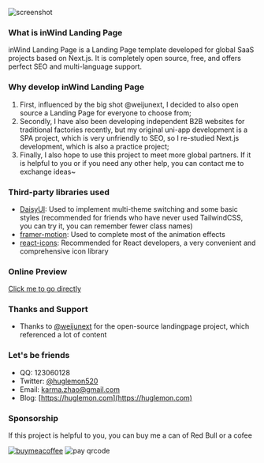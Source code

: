 ![screenshot](https://mp-bca925c9-72bc-4e92-8c87-d596015241bf.cdn.bspapp.com/2024/06/29/48052030-56853423-SafariLight.png)

### What is inWind Landing Page

inWind Landing Page is a Landing Page template developed for global SaaS projects based on Next.js. It is completely open source, free, and offers perfect SEO and multi-language support.

### Why develop inWind Landing Page

1. First, influenced by the big shot @weijunext, I decided to also open source a Landing Page for everyone to choose from;
2. Secondly, I have also been developing independent B2B websites for traditional factories recently, but my original uni-app development is a SPA project, which is very unfriendly to SEO, so I re-studied Next.js development, which is also a practice project;
3. Finally, I also hope to use this project to meet more global partners. If it is helpful to you or if you need any other help, you can contact me to exchange ideas~

### Third-party libraries used

- [DaisyUI](https://daisyui.com/): Used to implement multi-theme switching and some basic styles (recommended for friends who have never used TailwindCSS, you can try it, you can remember fewer class names)
- [framer-motion](https://www.framer.com/motion/): Used to complete most of the animation effects
- [react-icons](https://react-icons.github.io/react-icons/): Recommended for React developers, a very convenient and comprehensive icon library


### Online Preview

[Click me to go directly](https://landingpage.huglemon.com/)


### Thanks and Support

-   Thanks to [@weijunext](https://weijunext.com/) for the open-source landingpage project, which referenced a lot of content

### Let's be friends

-   QQ: 123060128
-   Twitter: [@huglemon520](x.com/huglemon520)
-   Email: [karma.zhao@gmail.com](mailto:karma.zhao@gmail.com)
-   Blog: [https://huglemon.com](https://huglemon.com)

### Sponsorship

If this project is helpful to you, you can buy me a can of Red Bull or a cofee

[![buymeacoffee](https://cdn.buymeacoffee.com/buttons/v2/default-yellow.png "buymeacoffee")](https://buymeacoffee.com/huglemon "buymeacoffee")
![pay qrcode](https://mp-bca925c9-72bc-4e92-8c87-d596015241bf.cdn.bspapp.com/2024/06/29/48706370-14858221-WechatIMG135.jpg)